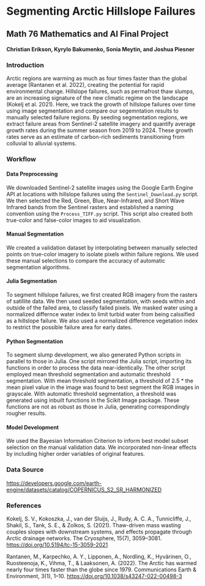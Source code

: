 # Segmenting Arctic Hillslope Failures
## Math 76 Mathematics and AI Final Project
#### Christian Erikson, Kyrylo Bakumenko, Sonia Meytin, and Joshua Piesner

### Introduction

Arctic regions are warming as much as four times faster than the global average (Rantanen et al. 2022), creating the potential for rapid environmental change. Hillslope failures, such as permafrost thaw slumps, are an increasing signature of the new climatic regime on the landscape (Kokelj et al. 2021). Here, we track the growth of hillslope failures over time using image segmentation and compare our segemntation results to manually selected failure regions. By seeding segmentation regions, we extract failure areas from Sentinel-2 satellite imagery and quantify average growth rates during the summer season from 2019 to 2024. These growth rates serve as an estimate of carbon-rich sediments transitioning from colluvial to alluvial systems.

### Workflow
#### Data Preprocessing
We downloaded Sentinel-2 satellite images using the Google Earth Engine API at locations with hillslope failures using the `Sentinel_Download.py` script. We then selected the Red, Green, Blue, Near-Infrared, and Short Wave Infrared bands from the Sentinel rasters and established a naming convention using the `Process_TIFF.py` script. This script also created both true-color and false-color images to aid visualization.

#### Manual Segmentation
We created a validation dataset by interpolating between manually selected points on true-color imagery to isolate pixels within failure regions. We used these manual selections to compare the accuracy of automatic segmentation algorithms.

#### Julia Segmentation
To segment hillslope failures, we first created RGB imagery from the rasters of satillite data. We then used seeded segmentation, with seeds within and outside of the failed area, to classify failed pixels. We masked water using a normalized differnce water index to limit turbid water from being calssified as a hillslope failure. We also used a normalized difference vegetation index to restrict the possible failure area for early dates.

#### Python Segmentation
To segment slump development, we also generated Python scripts in parallel to those in Julia. One script mirrored the Julia script, importing its functions in order to process the data near-identically. The other script employed mean threshold segmentation and automatic threshold segmentation. With mean threshold segmentation, a threshold of 2.5 * the mean pixel value in the image was found to best segment the RGB images in grayscale. With automatic threshold segmentation, a threshold was generated using inbuilt functions in the Scikit Image package. These functions are not as robust as those in Julia, generating correspondingly rougher results.

#### Model Development
We used the Bayesian Information Criterion to inform best model subset selection on the manual validation data. We incorporated non-linear effects by including higher order variables of original features.

### Data Source

https://developers.google.com/earth-engine/datasets/catalog/COPERNICUS_S2_SR_HARMONIZED

### References

Kokelj, S. V., Kokoszka, J., van der Sluijs, J., Rudy, A. C. A., Tunnicliffe, J., Shakil, S., Tank, S. E., & Zolkos, S. (2021). Thaw-driven mass wasting couples slopes with downstream systems, and effects propagate through Arctic drainage networks. The Cryosphere, 15(7), 3059–3081. https://doi.org/10.5194/tc-15-3059-2021

Rantanen, M., Karpechko, A. Y., Lipponen, A., Nordling, K., Hyvärinen, O., Ruosteenoja, K., Vihma, T., & Laaksonen, A. (2022). The Arctic has warmed nearly four times faster than the globe since 1979. Communications Earth & Environment, 3(1), 1–10. https://doi.org/10.1038/s43247-022-00498-3
